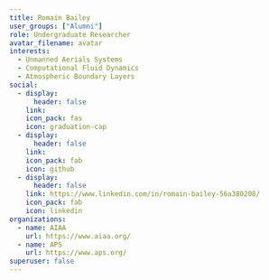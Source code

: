 ```yaml
---
title: Romain Bailey
user_groups: ["Alumni"]
role: Undergraduate Researcher
avatar_filename: avatar
interests:
  - Unmanned Aerials Systems
  - Computational Fluid Dynamics
  - Atmospheric Boundary Layers
social:
  - display:
      header: false
    link: 
    icon_pack: fas
    icon: graduation-cap
  - display:
      header: false
    link: 
    icon_pack: fab
    icon: github
  - display:
      header: false
    link: https://www.linkedin.com/in/romain-bailey-56a380208/
    icon_pack: fab
    icon: linkedin
organizations:
  - name: AIAA
    url: https://www.aiaa.org/
  - name: APS
    url: https://www.aps.org/
superuser: false
---
```

